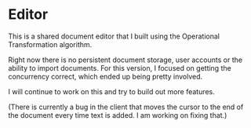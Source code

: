 # Editor

This is a shared document editor that I built using the Operational Transformation algorithm. 

Right now there is no persistent document storage, user accounts or the ability to import documents. For this version, I focused on getting the concurrency correct, which ended up being pretty involved.

I will continue to work on this and try to build out more features.

(There is currently a bug in the client that moves the cursor to the end of the document every time text is added. I am working on fixing that.)
